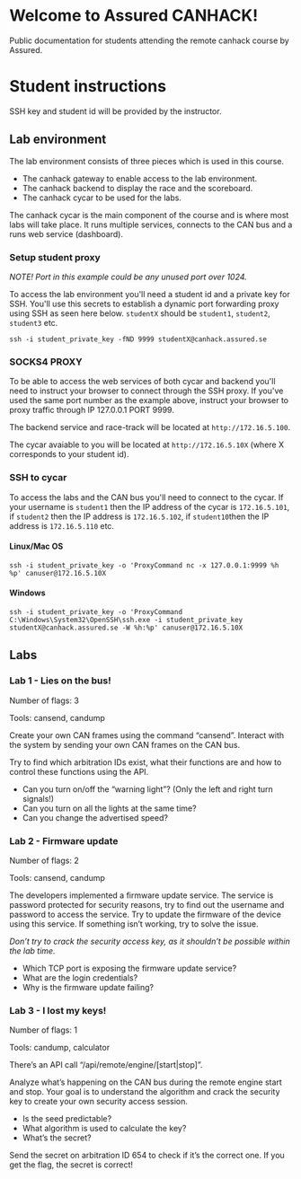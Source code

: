 # Welcome to Assured CANHACK!
Public documentation for students attending the remote canhack course by Assured.

# Student instructions
SSH key and student id will be provided by the instructor. 

## Lab environment
The lab environment consists of three pieces which is used in this course. 

 - The canhack gateway to enable access to the lab environment.
 - The canhack backend to display the race and the scoreboard. 
 - The canhack cycar to be used for the labs.
 
The canhack cycar is the main component of the course and is where most labs will take place. It runs multiple services, connects to the CAN bus and a runs web service (dashboard). 

### Setup student proxy
*NOTE! Port in this example could be any unused port over 1024.*

To access the lab environment you'll need a student id and a private key for SSH. You'll use this secrets to establish a dynamic port forwarding proxy using SSH as seen here below. `studentX` should be `student1`, `student2`, `student3` etc.
```
ssh -i student_private_key -fND 9999 studentX@canhack.assured.se 
```

### SOCKS4 PROXY
To be able to access the web services of both cycar and backend you'll need to instruct your browser to connect through the SSH proxy. If you've used the same port number as the example above, instruct your browser to proxy traffic through IP 127.0.0.1 PORT 9999. 

The backend service and race-track will be located at `http://172.16.5.100`.

The cycar avaiable to you will be located at `http://172.16.5.10X` (where X corresponds to your student id).

### SSH to cycar
To access the labs and the CAN bus you'll need to connect to the cycar. If your username is `student1` then the IP address of the cycar is `172.16.5.101`, if `student2` then the IP address is `172.16.5.102`, if `student10`then the IP address is `172.16.5.110` etc.

#### Linux/Mac OS
```
ssh -i student_private_key -o 'ProxyCommand nc -x 127.0.0.1:9999 %h %p' canuser@172.16.5.10X
```
#### Windows
```
ssh -i student_private_key -o 'ProxyCommand C:\Windows\System32\OpenSSH\ssh.exe -i student_private_key studentX@canhack.assured.se -W %h:%p' canuser@172.16.5.10X
```

## Labs
### Lab 1 - Lies on the bus!
Number of flags: 3

Tools: cansend, candump

Create your own CAN frames using the command “cansend”. Interact with the system by sending your own CAN frames on the CAN bus.

Try to find which arbitration IDs exist, what their functions are and how to control these functions using the API.

 - Can you turn on/off the “warning light”? (Only the left and right turn signals!)
 - Can you turn on all the lights at the same time? 
 - Can you change the advertised speed?


### Lab 2 - Firmware update
Number of flags: 2

Tools: cansend, candump

The developers implemented a firmware update service. The service is password protected for security reasons, try to find out the username and password to access the service. Try to update the firmware of the device using this service. If something isn’t working, try to solve the issue.

*Don’t try to crack the security access key, as it shouldn’t be possible within the lab time.*

 - Which TCP port is exposing the firmware update service?
 - What are the login credentials?
 - Why is the firmware update failing?

### Lab 3 - I lost my keys!
Number of flags: 1

Tools: candump, calculator 

There’s an API call “/api/remote/engine/[start|stop]”.

Analyze what’s happening on the CAN bus during the remote engine start and stop. Your goal is to understand the algorithm and crack the security key to create your own security access session.

 - Is the seed predictable?
 - What algorithm is used to calculate the key?
 - What’s the secret?

Send the secret on arbitration ID 654 to check if it’s the correct one.
If you get the flag, the secret is correct!
